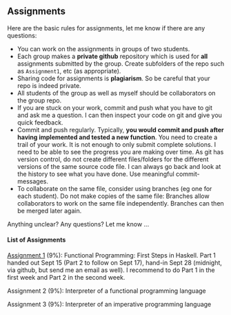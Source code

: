 ## Assignments

Here are the basic rules for assignments, let me know if there are any questions:

- You can work on the assignments in groups of two students.
- Each group makes a **private github** repository which is used for **all** assignments submitted by the group. Create subfolders of the repo such as `Assignment1`, etc (as appropriate).
- Sharing code for assignments is **plagiarism**. So be careful that your repo is indeed private.
- All students of the group as well as myself should be collaborators on the group repo.
- If you are stuck on your work, commit and push what you have to git and ask me a question. I can then inspect your code on git and give you quick feedback.
- Commit and push regularly. Typically, **you would commit and push after having implemented and tested a new function**. You need to create a trail of your work. It is not enough to only submit complete solutions. I need to be able to see the progress you are making over time. As git has version control, do not create different files/folders for the different versions of the same source code file. I can always go back and look at the history to see what you have done. Use meaningful commit-messages.
- To collaborate on the same file, consider using branches (eg one for each student). Do not make copies of the same file: Branches allow collaborators to work on the same file independently. Branches can then be merged later again. 

Anything unclear? Any questions? Let me know ...

#### List of Assignments

[Assignment 1](assignment-1.md) (9%): Functional Programming: First Steps in Haskell. Part 1 handed out Sept 15 (Part 2 to follow on Sept 17), hand-in Sept 28 (midnight, via github, but send me an email as well). I recommend to do Part 1 in the first week and Part 2 in the second week. 

Assignment 2 (9%): Interpreter of a functional programming language

Assignment 3 (9%): Interpreter of an imperative programming language



